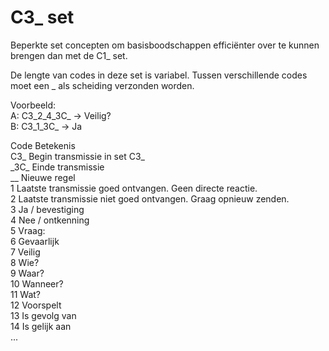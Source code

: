 # C3\_ set

Beperkte set concepten om basisboodschappen efficiënter over te kunnen brengen dan met de C1\_ set.

De lengte van codes in deze set is variabel.
Tussen verschillende codes moet een \_ als scheiding verzonden worden.

Voorbeeld:  
A: C3\_2\_4\_3C\_ -> Veilig?  
B: C3\_1\_3C\_ -> Ja

Code  Betekenis  
C3\_  Begin transmissie in set C3\_  
\_3C\_  Einde transmissie  
\_\_  Nieuwe regel  
1  Laatste transmissie goed ontvangen. Geen directe reactie.  
2  Laatste transmissie niet goed ontvangen.  Graag opnieuw zenden.  
3  Ja / bevestiging  
4  Nee / ontkenning  
5  Vraag:  
6  Gevaarlijk  
7  Veilig    
8  Wie?  
9  Waar?  
10  Wanneer?  
11  Wat?  
12  Voorspelt    
13  Is gevolg van  
14  Is gelijk aan  
...  
